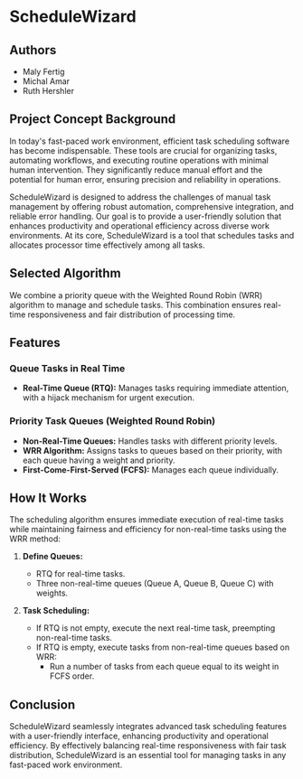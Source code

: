 # ScheduleWizard

## Authors
- Maly Fertig
- Michal Amar
- Ruth Hershler

## Project Concept Background

In today's fast-paced work environment, efficient task scheduling software has become indispensable.
These tools are crucial for organizing tasks, automating workflows, and executing routine operations with minimal human intervention. 
They significantly reduce manual effort and the potential for human error, ensuring precision and reliability in operations.

ScheduleWizard is designed to address the challenges of manual task management by offering robust automation, comprehensive integration, and reliable error handling.
Our goal is to provide a user-friendly solution that enhances productivity and operational efficiency across diverse work environments.
At its core, ScheduleWizard is a tool that schedules tasks and allocates processor time effectively among all tasks.

## Selected Algorithm

We combine a priority queue with the Weighted Round Robin (WRR) algorithm to manage and schedule tasks.
This combination ensures real-time responsiveness and fair distribution of processing time.

## Features

### Queue Tasks in Real Time
- **Real-Time Queue (RTQ):** Manages tasks requiring immediate attention, with a hijack mechanism for urgent execution.

### Priority Task Queues (Weighted Round Robin)
- **Non-Real-Time Queues:** Handles tasks with different priority levels.
- **WRR Algorithm:** Assigns tasks to queues based on their priority, with each queue having a weight and priority.
- **First-Come-First-Served (FCFS):** Manages each queue individually.

## How It Works

The scheduling algorithm ensures immediate execution of real-time tasks while maintaining fairness and efficiency for non-real-time tasks using the WRR method:

1. **Define Queues:**
   - RTQ for real-time tasks.
   - Three non-real-time queues (Queue A, Queue B, Queue C) with weights.

2. **Task Scheduling:**
   - If RTQ is not empty, execute the next real-time task, preempting non-real-time tasks.
   - If RTQ is empty, execute tasks from non-real-time queues based on WRR:
     - Run a number of tasks from each queue equal to its weight in FCFS order.

## Conclusion

ScheduleWizard seamlessly integrates advanced task scheduling features with a user-friendly interface, enhancing productivity and operational efficiency.
By effectively balancing real-time responsiveness with fair task distribution, ScheduleWizard is an essential tool for managing tasks in any fast-paced work environment.
